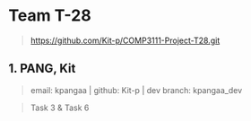 # Team T-28
> <https://github.com/Kit-p/COMP3111-Project-T28.git>



## 1. PANG, Kit

> email: kpangaa | github: Kit-p | dev branch: kpangaa_dev

> Task 3 & Task 6